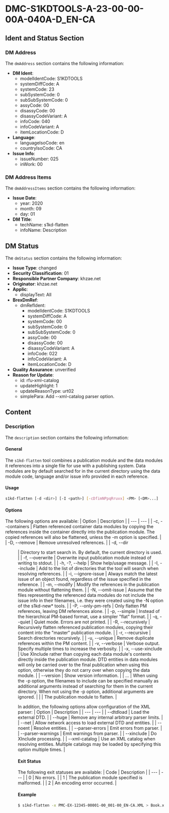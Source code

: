 # DMC-S1KDTOOLS-A-23-00-00-00A-040A-D_EN-CA
## Ident and Status Section
### DM Address
The `dmAddress` section contains the following information:
* **DM Ident**: 
  + modelIdentCode: S1KDTOOLS
  + systemDiffCode: A
  + systemCode: 23
  + subSystemCode: 0
  + subSubSystemCode: 0
  + assyCode: 00
  + disassyCode: 00
  + disassyCodeVariant: A
  + infoCode: 040
  + infoCodeVariant: A
  + itemLocationCode: D
* **Language**:
  + languageIsoCode: en
  + countryIsoCode: CA
* **Issue Info**:
  + issueNumber: 025
  + inWork: 00

### DM Address Items
The `dmAddressItems` section contains the following information:
* **Issue Date**: 
  + year: 2020
  + month: 09
  + day: 01
* **DM Title**:
  + techName: s1kd-flatten
  + infoName: Description

## DM Status
The `dmStatus` section contains the following information:
* **Issue Type**: changed
* **Security Classification**: 01
* **Responsible Partner Company**: khzae.net
* **Originator**: khzae.net
* **Applic**:
  + displayText: All
* **BrexDmRef**:
  + dmRefIdent:
    - modelIdentCode: S1KDTOOLS
    - systemDiffCode: A
    - systemCode: 00
    - subSystemCode: 0
    - subSubSystemCode: 0
    - assyCode: 00
    - disassyCode: 00
    - disassyCodeVariant: A
    - infoCode: 022
    - infoCodeVariant: A
    - itemLocationCode: D
* **Quality Assurance**: unverified
* **Reason for Update**:
  + id: rfu-xml-catalog
  + updateHighlight: 1
  + updateReasonType: urt02
  + simplePara: Add --xml-catalog parser option.

## Content
### Description
The `description` section contains the following information:

#### General
The `s1kd-flatten` tool combines a publication module and the data modules it references into a single file for use with a publishing system.
Data modules are by default searched for in the current directory using the data module code, language and/or issue info provided in each reference.

#### Usage
```bash
s1kd-flatten [-d <dir>] [-I <path>] [-cDfimNPpqRruvx] <PM> [<DM>...]
```

#### Options
The following options are available:
| Option | Description |
| --- | --- |
| -c, --containers | Flatten referenced container data modules by copying the references inside the container directly into the publication module. The copied references will also be flattened, unless the -m option is specified. |
| -D, --remove | Remove unresolved references. |
| -d, --dir <dir> | Directory to start search in. By default, the current directory is used. |
| -f, --overwrite | Overwrite input publication module instead of writing to stdout. |
| -h, -?, --help | Show help/usage message. |
| -I, --include <path> | Add <path> to the list of directories that the tool will search when resolving references. |
| -i, --ignore-issue | Always match the latest issue of an object found, regardless of the issue specified in the reference. |
| -m, --modify | Modify the references in the publication module without flattening them. |
| -N, --omit-issue | Assume that the files representing the referenced data modules do not include the issue info in their filenames, i.e. they were created using the -N option of the s1kd-new* tools. |
| -P, --only-pm-refs | Only flatten PM references, leaving DM references alone. |
| -p, --simple | Instead of the hierarchical PM-based format, use a simpler "flat" format. |
| -q, --quiet | Quiet mode. Errors are not printed. |
| -R, --recursively | Recursively flatten referenced publication modules, copying their content into the "master" publication module. |
| -r, --recursive | Search directories recursively. |
| -u, --unique | Remove duplicate references within the PM content. |
| -v, --verbose | Verbose output. Specify multiple times to increase the verbosity. |
| -x, --use-xinclude | Use XInclude rather than copying each data module's contents directly inside the publication module. DTD entities in data modules will only be carried over to the final publication when using this option, otherwise they do not carry over when copying the data module. |
| --version | Show version information. |
| <DM>... | When using the -p option, the filenames to include can be specified manually as additional arguments instead of searching for them in the current directory. When not using the -p option, additional arguments are ignored. |
| <PM> | The publication module to flatten. |

In addition, the following options allow configuration of the XML parser:
| Option | Description |
| --- | --- |
| --dtdload | Load the external DTD. |
| --huge | Remove any internal arbitrary parser limits. |
| --net | Allow network access to load external DTD and entities. |
| --noent | Resolve entities. |
| --parser-errors | Emit errors from parser. |
| --parser-warnings | Emit warnings from parser. |
| --xinclude | Do XInclude processing. |
| --xml-catalog <file> | Use an XML catalog when resolving entities. Multiple catalogs may be loaded by specifying this option multiple times. |

#### Exit Status
The following exit statuses are available:
| Code | Description |
| --- | --- |
| 0 | No errors. |
| 1 | The publication module specified is malformed. |
| 2 | An encoding error occurred. |

#### Example
```bash
$ s1kd-flatten -x PMC-EX-12345-00001-00_001-00_EN-CA.XML > Book.xml
```